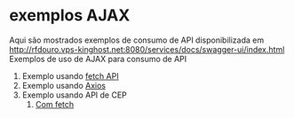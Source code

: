 # exemplos AJAX
Aqui são mostrados exemplos de consumo de API disponibilizada em http://rfdouro.vps-kinghost.net:8080/services/docs/swagger-ui/index.html
Exemplos de uso de AJAX para consumo de API
1. Exemplo usando [fetch API](exfetch.html) 
2. Exemplo usando [Axios](exaxios.html) 
3. Exemplo usando API de CEP
   1. [Com fetch](exCEP.html) 